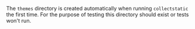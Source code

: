 The `themes` directory is created automatically when running `collectstatic` the first time.
For the purpose of testing this directory should exist or tests won't run.
